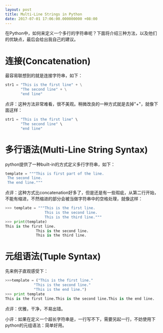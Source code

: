 ```yaml
---
layout: post
title: Multi-Line Strings in Python
date: 2017-07-01 17:06:00.000000000 +08:00
---
```


​        在Python中，如何来定义一个多行的字符串呢？下面将介绍三种方法，以及他们的优缺点，最后会给出我自己的建议。

# 连接(Concatenation)

最容易联想到的就是连接字符串，如下：

```python
str1 = "This is the first line" + \
       "The second line" + \
       "end line"
```

点评：这种方法非常难看，很不美观。稍微改良的一种方式就是去掉"+"，就像下面这样：

```python
str1 = "This is the first line" \
       "The second line" \
       "end line"
```

# 多行语法(Multi-Line String Syntax)

python提供了一种built-in的方式定义多行字符串，如下：

```python
template = """This is first part of the line.
 The second line.
 The end line."""
```

点评：这种方式比concatenation好多了，但是还是有一些瑕疵，从第二行开始，不能有缩进，不然缩进的部分会被当做字符串中的空格处理，就像这样：

```python
>>> template = """This is the first line.
                  This is the second line.
                  This is the third line."""
>>> print(template)
This is the first line.
              This is the second line.
              This is the third line.
```

# 元组语法(Tuple Syntax)

先来例子直观感受下：

```python
>>>template = ("This is the first line."
             "This is the second line."
             "This is the end line.")
>>> print template
This is the first line.This is the second line.This is the end line.
```

点评：优雅，干净，不易出错。



小评：如果在定义一个超长字符串是，一行写不下，需要另起一行，不妨使用下python的元组语法：简单好用。